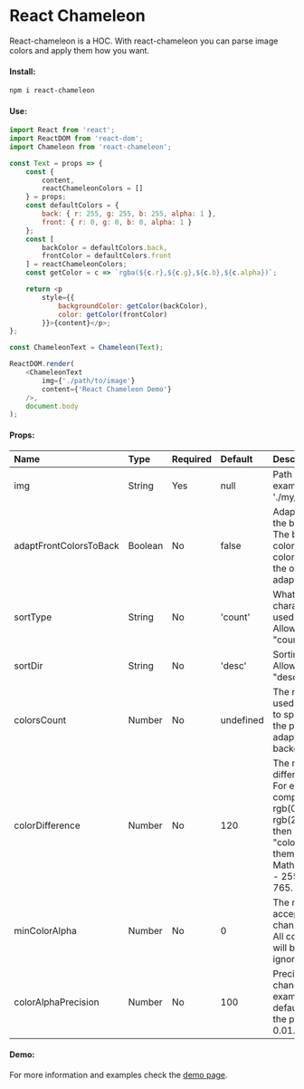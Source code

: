 # React Chameleon
React-chameleon is a HOC. With react-chameleon you can parse image colors and apply them how you want.  

#### Install:
```bash
npm i react-chameleon
```

#### Use:

```javascript
import React from 'react';
import ReactDOM from 'react-dom';
import Chameleon from 'react-chameleon';

const Text = props => {
    const {
        content,
        reactChameleonColors = []
    } = props;
    const defaultColors = {
        back: { r: 255, g: 255, b: 255, alpha: 1 },
        front: { r: 0, g: 0, b: 0, alpha: 1 }
    };
    const [
        backColor = defaultColors.back,
        frontColor = defaultColors.front
    ] = reactChameleonColors;
    const getColor = c => `rgba(${c.r},${c.g},${c.b},${c.alpha})`;

    return <p
        style={{
            backgroundColor: getColor(backColor),
            color: getColor(frontColor)
        }}>{content}</p>;
};

const ChameleonText = Chameleon(Text);

ReactDOM.render(
    <ChameleonText
        img={'./path/to/image'}
        content={'React Chameleon Demo'}
    />,
    document.body
);
```

#### Props:

| Name        | Type           | Required  |  Default |  Description |
|:------------|:---------------|:----------|:---------|:-------------|
| img        | String | Yes  |  null |  Path to image. For example, './my/image/path.png' |
| adaptFrontColorsToBack | Boolean | No  |  false | Adapt the colors to the background color. The background color will be the first color after sorting, the other colors will adapt to it. |
| sortType | String | No  |  'count' | What color characteristic will be used for sorting. Allowed values: "count", "alpha". |
| sortDir | String | No  |  'desc' | Sorting direction. Allowed values: "desc", "asc". |
| colorsCount | Number | No  |  undefined | The number of colors used. It is necessary to specify to optimize the process of adapting colors to the background color. |
| colorDifference | Number | No  |  120 | The minimum allowed difference in colors. For example, if we compare colors: rgb(0, 0, 0) and rgb(255, 255, 255), then "color_difference" of them is 765. Math.abs(0 - 255 + 0 - 255 + 0 - 255) = 765. |
| minColorAlpha | Number | No  |  0 | The minimum acceptable alpha-channel level of color. All colors whose level will be lower will be ignored. |
| colorAlphaPrecision | Number | No  |  100 | Precision of alpha-chanel value. For example, with a default value of 100, the precision will be 0.01. |

#### Demo:

For more information and examples check the [demo page](https://vadimfedorov.ru/lab/chameleon-js/react).